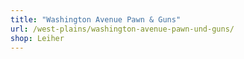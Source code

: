 ```yaml
---
title: "Washington Avenue Pawn & Guns"
url: /west-plains/washington-avenue-pawn-und-guns/
shop: Leiher
---
```

